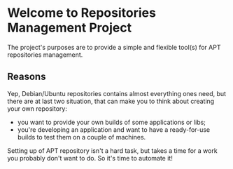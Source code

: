 # Welcome to Repositories Management Project

The project's purposes are to provide a simple and flexible tool(s)
for APT repositories management.

## Reasons

Yep, Debian/Ubuntu repositories contains almost everything ones need,
but there are at last two situation, that can make you to think about
creating your own repository:

* you want to provide your own builds of some applications or libs;
* you're developing an application and want to have a ready-for-use  builds to test them on a couple of machines.

Setting up of APT repository isn't a hard task, but takes a time for a
work you probably don't want to do. So it's time to automate it!
